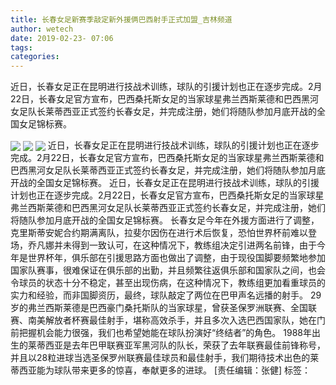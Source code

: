 ```yaml
---
title: 长春女足新赛季敲定新外援俩巴西射手正式加盟_吉林频道
author: wetech
date: 2019-02-23- 07:06
tags: 
categories: 
---
```

近日，长春女足正在昆明进行技战术训练，球队的引援计划也正在逐步完成。2月22日，长春女足官方宣布，巴西桑托斯女足的当家球星弗兰西斯莱德和巴西黑河女足队长莱蒂西亚正式签约长春女足，并完成注册，她们将随队参加月底开战的全国女足锦标赛。
<!-- more -->
                
<img align="center" border="0" src="http://p2.ifengimg.com/a/2019_08/9667c0cabf3577f_size102_w600_h800.jpg" />
                
<img align="center" border="0" src="http://p1.ifengimg.com/a/2019_08/ac45ad6228e7568_size105_w600_h800.jpg" />
            
<img align="center" border="0" src="http://p2.ifengimg.com/a/2016/0810/204c433878d5cf9size1_w16_h16.png" />
近日，长春女足正在昆明进行技战术训练，球队的引援计划也正在逐步完成。2月22日，长春女足官方宣布，巴西桑托斯女足的当家球星弗兰西斯莱德和巴西黑河女足队长莱蒂西亚正式签约长春女足，并完成注册，她们将随队参加月底开战的全国女足锦标赛。
近日，长春女足正在昆明进行技战术训练，球队的引援计划也正在逐步完成。2月22日，长春女足官方宣布，巴西桑托斯女足的当家球星弗兰西斯莱德和巴西黑河女足队长莱蒂西亚正式签约长春女足，并完成注册，她们将随队参加月底开战的全国女足锦标赛。
长春女足今年在外援方面进行了调整，克里斯蒂安妮合约期满离队，拉斐尔因伤在进行术后恢复，恐怕世界杯前难以登场，乔凡娜并未得到一致认可，在这种情况下，教练组决定引进两名前锋，由于今年是世界杯年，俱乐部在引援思路方面也做出了调整，由于现役国脚要频繁地参加国家队赛事，很难保证在俱乐部的出勤，并且频繁往返俱乐部和国家队之间，也会令球员的状态十分不稳定，甚至出现伤病，在这种情况下，教练组更加看重球员的实力和经验，而非国脚资历，最终，球队敲定了两位在巴甲声名远播的射手。
29岁的弗兰西斯莱德是巴西豪门桑托斯队的当家球星，曾获圣保罗洲联赛、全国联赛、南美解放者杯赛最佳射手，堪称高效杀手，并且多次入选巴西国家队，她在门前把握机会能力很强，我们也希望她能在球队扮演好“终结者”的角色。
1988年出生的莱蒂西亚是去年巴甲联赛亚军黑河队的队长，荣获了去年联赛最佳前锋称号，并且以28粒进球当选圣保罗州联赛最佳球员和最佳射手，我们期待技术出色的莱蒂西亚能为球队带来更多的惊喜，奉献更多的进球。
[责任编辑：张健]
标签：
 
 
             
